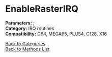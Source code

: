 # EnableRasterIRQ

**Parameters:** ;  
**Category:** IRQ routines  
**Compatibility:** C64, MEGA65, PLUS4, C128, X16  


[Back to Categories](../categories/irq_routines.md)  
[Back to Methods List](../../SUMMARY.md)
